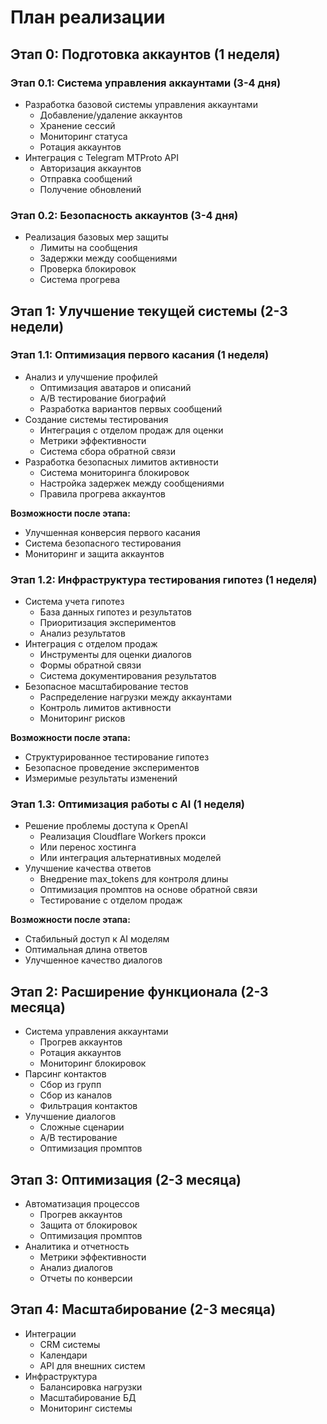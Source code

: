# План реализации

## Этап 0: Подготовка аккаунтов (1 неделя)
### Этап 0.1: Система управления аккаунтами (3-4 дня)
- Разработка базовой системы управления аккаунтами
  - Добавление/удаление аккаунтов
  - Хранение сессий
  - Мониторинг статуса
  - Ротация аккаунтов
- Интеграция с Telegram MTProto API
  - Авторизация аккаунтов
  - Отправка сообщений
  - Получение обновлений

### Этап 0.2: Безопасность аккаунтов (3-4 дня)
- Реализация базовых мер защиты
  - Лимиты на сообщения
  - Задержки между сообщениями
  - Проверка блокировок
  - Система прогрева

## Этап 1: Улучшение текущей системы (2-3 недели)

### Этап 1.1: Оптимизация первого касания (1 неделя)
- Анализ и улучшение профилей
  - Оптимизация аватаров и описаний
  - A/B тестирование биографий
  - Разработка вариантов первых сообщений
- Создание системы тестирования
  - Интеграция с отделом продаж для оценки
  - Метрики эффективности
  - Система сбора обратной связи
- Разработка безопасных лимитов активности
  - Система мониторинга блокировок
  - Настройка задержек между сообщениями
  - Правила прогрева аккаунтов

**Возможности после этапа:**
- Улучшенная конверсия первого касания
- Система безопасного тестирования
- Мониторинг и защита аккаунтов

### Этап 1.2: Инфраструктура тестирования гипотез (1 неделя)
- Система учета гипотез
  - База данных гипотез и результатов
  - Приоритизация экспериментов
  - Анализ результатов
- Интеграция с отделом продаж
  - Инструменты для оценки диалогов
  - Формы обратной связи
  - Система документирования результатов
- Безопасное масштабирование тестов
  - Распределение нагрузки между аккаунтами
  - Контроль лимитов активности
  - Мониторинг рисков

**Возможности после этапа:**
- Структурированное тестирование гипотез
- Безопасное проведение экспериментов
- Измеримые результаты изменений

### Этап 1.3: Оптимизация работы с AI (1 неделя)
- Решение проблемы доступа к OpenAI
  - Реализация Cloudflare Workers прокси
  - Или перенос хостинга
  - Или интеграция альтернативных моделей
- Улучшение качества ответов
  - Внедрение max_tokens для контроля длины
  - Оптимизация промптов на основе обратной связи
  - Тестирование с отделом продаж

**Возможности после этапа:**
- Стабильный доступ к AI моделям
- Оптимальная длина ответов
- Улучшенное качество диалогов

## Этап 2: Расширение функционала (2-3 месяца)
- Система управления аккаунтами
  - Прогрев аккаунтов
  - Ротация аккаунтов
  - Мониторинг блокировок
- Парсинг контактов
  - Сбор из групп
  - Сбор из каналов
  - Фильтрация контактов
- Улучшение диалогов
  - Сложные сценарии
  - A/B тестирование
  - Оптимизация промптов

## Этап 3: Оптимизация (2-3 месяца)
- Автоматизация процессов
  - Прогрев аккаунтов
  - Защита от блокировок
  - Оптимизация промптов
- Аналитика и отчетность
  - Метрики эффективности
  - Анализ диалогов
  - Отчеты по конверсии

## Этап 4: Масштабирование (2-3 месяца)
- Интеграции
  - CRM системы
  - Календари
  - API для внешних систем
- Инфраструктура
  - Балансировка нагрузки
  - Масштабирование БД
  - Мониторинг системы
